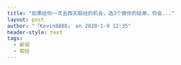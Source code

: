 ```yaml
---
title: "如果给你一次去西天取经的机会，选3个做你的徒弟，你会..."
layout: post
author: "「Kevin8888」 on 2020-1-9 12:35"
header-style: text
tags:
  - 新闻
  - 取经
---
```


<head></head>
<body>
 <br>
</body>


